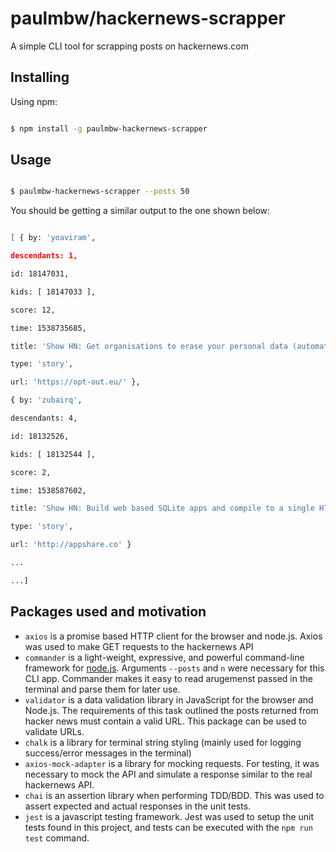 # paulmbw/hackernews-scrapper

  

A simple CLI tool for scrapping posts on hackernews.com

  

## Installing

  

Using npm:

  

```bash

$ npm install -g paulmbw-hackernews-scrapper

```

  

## Usage

  

```bash

$ paulmbw-hackernews-scrapper --posts 50

```

  

You should be getting a similar output to the one shown below:

  

```bash

[ { by: 'yoaviram',

descendants: 1,

id: 18147031,

kids: [ 18147033 ],

score: 12,

time: 1538735685,

title: 'Show HN: Get organisations to erase your personal data (automated GDPR requests)',

type: 'story',

url: 'https://opt-out.eu/' },

{ by: 'zubairq',

descendants: 4,

id: 18132526,

kids: [ 18132544 ],

score: 2,

time: 1538587602,

title: 'Show HN: Build web based SQLite apps and compile to a single HTML file',

type: 'story',

url: 'http://appshare.co' }

...

...]

```

## Packages used and motivation
 - `axios` is a promise based HTTP client for the browser and node.js. Axios was used to make GET requests to the hackernews API
 - `commander` is a light-weight, expressive, and powerful command-line framework for [node.js](http://nodejs.org/). Arguments `--posts` and `n` were necessary for this CLI app. Commander makes it easy to read arugemenst passed in the terminal and parse them for later use.
 - `validator` is a data validation library in JavaScript for the browser and Node.js. The requirements of this task outlined the posts returned from hacker news must contain a valid URL. This package can be used to validate URLs.
 - `chalk` is a library for terminal string styling (mainly used for logging success/error messages in the terminal)
 - `axios-mock-adapter` is a library for mocking requests. For testing, it was necessary to mock the API and simulate a response similar to the real hackernews API.
 - `chai` is an assertion library when performing TDD/BDD. This was used to assert expected and actual responses in the unit tests.
 - `jest` is a javascript testing framework. Jest was used to setup the unit tests found in this project, and tests can be executed with the `npm run test` command.
